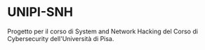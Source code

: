 # UNIPI-SNH
Progetto per il corso di System and Network Hacking del Corso di Cybersecurity dell'Università di Pisa.

